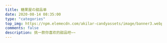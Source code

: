 ```yaml
---
title: 糖果屋の甜品单
date: 2020-08-14 08:35:00
type: "categories"
top_img: https://npm.elemecdn.com/akilar-candyassets/image/banner3.webp
comments: false
description: 挑一款你喜欢的甜品吧~~
---
```

